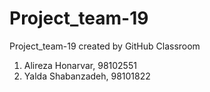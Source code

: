 # Project_team-19
Project_team-19 created by GitHub Classroom
1. Alireza Honarvar, 98102551
2. Yalda Shabanzadeh, 98101822

